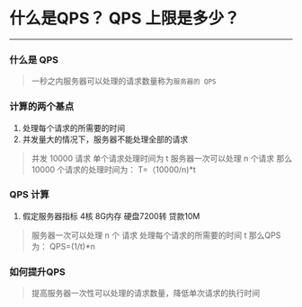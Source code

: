 # 什么是QPS？ QPS 上限是多少？

------------------------------

### 什么是 QPS

> 一秒之内服务器可以处理的请求数量称为`服务器的 QPS`

### 计算的两个基点

1. 处理每个请求的所需要的时间
2. 并发量大的情况下，服务器不能处理全部的请求

> 并发 10000 请求 单个请求处理时间为 t 服务器一次可以处理 n 个请求  那么 10000 个请求的处理时间为： T=（10000/n)*t

### QPS 计算

1. 假定服务器指标 4核 8G内存 硬盘7200转 贷款10M

> 服务器一次可以处理 n 个 请求 处理每个请求的所需要的时间 t 那么QPS为： QPS=(1/t)*n

### 如何提升QPS

> 提高服务器一次性可以处理的请求数量，降低单次请求的执行时间

